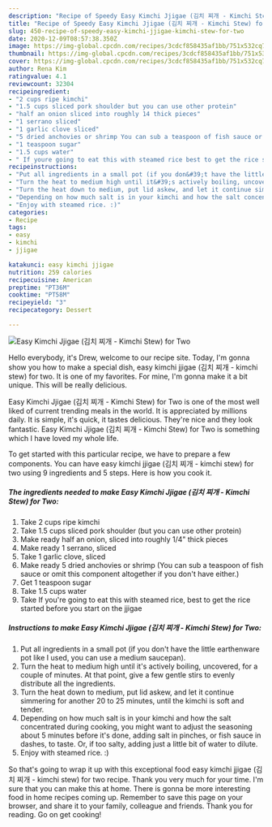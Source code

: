 ```yaml
---
description: "Recipe of Speedy Easy Kimchi Jjigae (김치 찌개 - Kimchi Stew) for Two"
title: "Recipe of Speedy Easy Kimchi Jjigae (김치 찌개 - Kimchi Stew) for Two"
slug: 450-recipe-of-speedy-easy-kimchi-jjigae-kimchi-stew-for-two
date: 2020-12-09T08:57:38.350Z
image: https://img-global.cpcdn.com/recipes/3cdcf858435af1bb/751x532cq70/easy-kimchi-jjigae-김치-찌개-kimchi-stew-for-two-recipe-main-photo.jpg
thumbnail: https://img-global.cpcdn.com/recipes/3cdcf858435af1bb/751x532cq70/easy-kimchi-jjigae-김치-찌개-kimchi-stew-for-two-recipe-main-photo.jpg
cover: https://img-global.cpcdn.com/recipes/3cdcf858435af1bb/751x532cq70/easy-kimchi-jjigae-김치-찌개-kimchi-stew-for-two-recipe-main-photo.jpg
author: Rena Kim
ratingvalue: 4.1
reviewcount: 32304
recipeingredient:
- "2 cups ripe kimchi"
- "1.5 cups sliced pork shoulder but you can use other protein"
- "half an onion sliced into roughly 14 thick pieces"
- "1 serrano sliced"
- "1 garlic clove sliced"
- "5 dried anchovies or shrimp You can sub a teaspoon of fish sauce or omit this component altogether if you dont have either"
- "1 teaspoon sugar"
- "1.5 cups water"
- " If youre going to eat this with steamed rice best to get the rice started before you start on the jjigae"
recipeinstructions:
- "Put all ingredients in a small pot (if you don&#39;t have the little earthenware pot like I used, you can use a medium saucepan)."
- "Turn the heat to medium high until it&#39;s actively boiling, uncovered, for a couple of minutes. At that point, give a few gentle stirs to evenly distribute all the ingredients."
- "Turn the heat down to medium, put lid askew, and let it continue simmering for another 20 to 25 minutes, until the kimchi is soft and tender."
- "Depending on how much salt is in your kimchi and how the salt concentrated during cooking, you might want to adjust the seasoning about 5 minutes before it&#39;s done, adding salt in pinches, or fish sauce in dashes, to taste. Or, if too salty, adding just a little bit of water to dilute."
- "Enjoy with steamed rice. :)"
categories:
- Recipe
tags:
- easy
- kimchi
- jjigae

katakunci: easy kimchi jjigae 
nutrition: 259 calories
recipecuisine: American
preptime: "PT36M"
cooktime: "PT58M"
recipeyield: "3"
recipecategory: Dessert

---
```



![Easy Kimchi Jjigae (김치 찌개 - Kimchi Stew) for Two](https://img-global.cpcdn.com/recipes/3cdcf858435af1bb/751x532cq70/easy-kimchi-jjigae-김치-찌개-kimchi-stew-for-two-recipe-main-photo.jpg)

Hello everybody, it's Drew, welcome to our recipe site. Today, I'm gonna show you how to make a special dish, easy kimchi jjigae (김치 찌개 - kimchi stew) for two. It is one of my favorites. For mine, I'm gonna make it a bit unique. This will be really delicious.

Easy Kimchi Jjigae (김치 찌개 - Kimchi Stew) for Two is one of the most well liked of current trending meals in the world. It is appreciated by millions daily. It is simple, it's quick, it tastes delicious. They're nice and they look fantastic. Easy Kimchi Jjigae (김치 찌개 - Kimchi Stew) for Two is something which I have loved my whole life.




To get started with this particular recipe, we have to prepare a few components. You can have easy kimchi jjigae (김치 찌개 - kimchi stew) for two using 9 ingredients and 5 steps. Here is how you cook it.

<!--inarticleads1-->

##### The ingredients needed to make Easy Kimchi Jjigae (김치 찌개 - Kimchi Stew) for Two:

1. Take 2 cups ripe kimchi
1. Take 1.5 cups sliced pork shoulder (but you can use other protein)
1. Make ready half an onion, sliced into roughly 1/4&#34; thick pieces
1. Make ready 1 serrano, sliced
1. Take 1 garlic clove, sliced
1. Make ready 5 dried anchovies or shrimp (You can sub a teaspoon of fish sauce or omit this component altogether if you don&#39;t have either.)
1. Get 1 teaspoon sugar
1. Take 1.5 cups water
1. Take  If you&#39;re going to eat this with steamed rice, best to get the rice started before you start on the jjigae




<!--inarticleads2-->

##### Instructions to make Easy Kimchi Jjigae (김치 찌개 - Kimchi Stew) for Two:

1. Put all ingredients in a small pot (if you don&#39;t have the little earthenware pot like I used, you can use a medium saucepan).
1. Turn the heat to medium high until it&#39;s actively boiling, uncovered, for a couple of minutes. At that point, give a few gentle stirs to evenly distribute all the ingredients.
1. Turn the heat down to medium, put lid askew, and let it continue simmering for another 20 to 25 minutes, until the kimchi is soft and tender.
1. Depending on how much salt is in your kimchi and how the salt concentrated during cooking, you might want to adjust the seasoning about 5 minutes before it&#39;s done, adding salt in pinches, or fish sauce in dashes, to taste. Or, if too salty, adding just a little bit of water to dilute.
1. Enjoy with steamed rice. :)




So that's going to wrap it up with this exceptional food easy kimchi jjigae (김치 찌개 - kimchi stew) for two recipe. Thank you very much for your time. I'm sure that you can make this at home. There is gonna be more interesting food in home recipes coming up. Remember to save this page on your browser, and share it to your family, colleague and friends. Thank you for reading. Go on get cooking!
